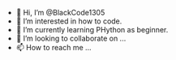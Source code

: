 - 👋 Hi, I’m @BlackCode1305
- 👀 I’m interested in how to code.
- 🌱 I’m currently learning PHython as beginner.
- 💞️ I’m looking to collaborate on ...
- 📫 How to reach me ...

<!---
BlackCode1305/BlackCode1305 is a ✨ special ✨ repository because its `README.md` (this file) appears on your GitHub profile.
You can click the Preview link to take a look at your changes.
--->
